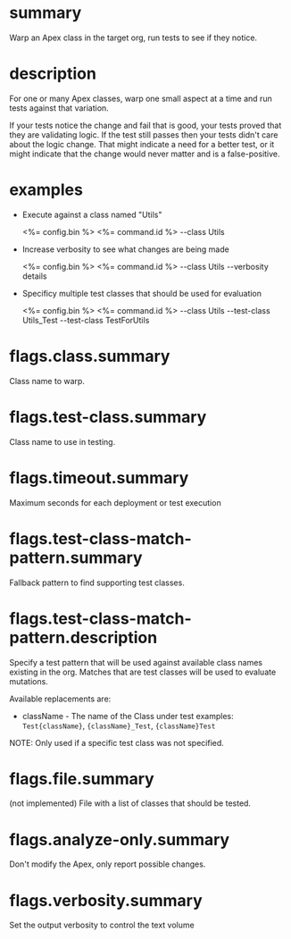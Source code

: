 # summary

Warp an Apex class in the target org, run tests to see if they notice.

# description

For one or many Apex classes, warp one small aspect at a time and run tests against that variation.

If your tests notice the change and fail that is good, your tests proved that they are validating logic. If the test still passes then your tests didn't care about the logic change. That might indicate a need for a better test, or it might indicate that the change would never matter and is a false-positive.

# examples

- Execute against a class named "Utils"

  <%= config.bin %> <%= command.id %> --class Utils

- Increase verbosity to see what changes are being made

  <%= config.bin %> <%= command.id %> --class Utils --verbosity details

- Specificy multiple test classes that should be used for evaluation

  <%= config.bin %> <%= command.id %> --class Utils --test-class Utils_Test --test-class TestForUtils

# flags.class.summary

Class name to warp.

# flags.test-class.summary

Class name to use in testing.

# flags.timeout.summary

Maximum seconds for each deployment or test execution

# flags.test-class-match-pattern.summary

Fallback pattern to find supporting test classes.

# flags.test-class-match-pattern.description

Specify a test pattern that will be used against available class names existing in the org. Matches that are test classes will be used to evaluate mutations.

Available replacements are:

- className - The name of the Class under test
  examples: `Test{className}`, `{className}_Test`, `{className}Test`

NOTE: Only used if a specific test class was not specified.

# flags.file.summary

(not implemented) File with a list of classes that should be tested.

# flags.analyze-only.summary

Don't modify the Apex, only report possible changes.

# flags.verbosity.summary

Set the output verbosity to control the text volume

